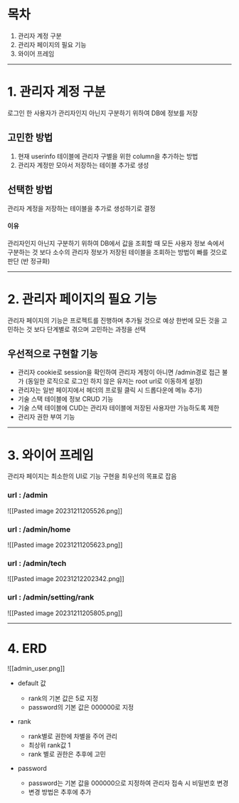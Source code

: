 # 목차
1. 관리자 계정 구분
2. 관리자 페이지의 필요 기능
3. 와이어 프레임

-----

# 1. 관리자 계정 구분
로그인 한 사용자가 관리자인지 아닌지 구분하기 위하여 DB에 정보를 저장

## 고민한 방법
1. 현재 userinfo 테이블에 관리자 구별을 위한 column을 추가하는 방법
2. 관리자 계정만 모아서 저장하는 테이블 추가로 생성

## 선택한 방법
관리자 계정을 저장하는 테이블을 추가로 생성하기로 결정   

#### **이유**   
관리자인지 아닌지 구분하기 위하여 DB에서 값을 조회할 때 모든 사용자 정보 속에서 구분하는 것 보다 소수의 관리자 정보가 저장된 테이블을 조회하는 방법이 빠를 것으로 판단 (반 정규화)

-----

# 2. 관리자 페이지의 필요 기능

관리자 페이지의 기능은 프로젝트를 진행하며 추가될 것으로 예상
한번에 모든 것을 고민하는 것 보다 단계별로 겪으며 고민하는 과정을 선택

## 우선적으로 구현할 기능
- 관리자 cookie로 session을 확인하여 관리자 계정이 아니면 /admin경로 접근 불가 (동일한 로직으로 로그인 하지 않은 유저는 root url로 이동하게 설정)
- 관리자는 일반 페이지에서 헤더의 프로필 클릭 시 드롭다운에 메뉴 추가)
- 기술 스택 테이블에 정보 CRUD 기능
- 기술 스택 테이블에 CUD는 관리자 테이블에 저장된 사용자만 가능하도록 제한
- 관리자 권한 부여 기능

-----

# 3. 와이어 프레임

관리자 페이지는 최소한의 UI로 기능 구현을 최우선의 목표로 잡음

### **url** : /admin
![[Pasted image 20231211205526.png]]

### **url** : /admin/home
![[Pasted image 20231211205623.png]]

### **url** : /admin/tech
![[Pasted image 20231212202342.png]]

### **url** : /admin/setting/rank
![[Pasted image 20231211205805.png]]

-----

# 4. ERD

![[admin_user.png]]

- default 값
	- rank의 기본 값은 5로 지정   
	- password의 기본 값은 000000로 지정   

- rank
	- rank별로 권한에 차별을 주어 관리   
	- 최상위 rank값 1   
	- rank 별로 권한은 추후에 고민

- password
	- password는 기본 값을 000000으로 지정하여 관리자 접속 시 비밀번호 변경   
	- 변경 방법은 추후에 추가   